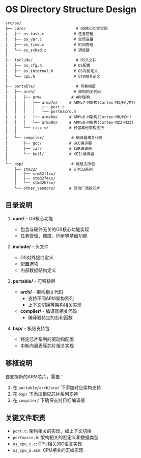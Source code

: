 # OS Directory Structure Design

```
src/os/
├── core/                      # OS核心功能实现
│   ├── os_task.c             # 任务管理
│   ├── os_var.c              # 全局变量
│   ├── os_time.c             # 时间管理
│   └── os_sched.c            # 调度器
│
├── include/                   # OS头文件
│   ├── os_cfg.h              # OS配置
│   ├── os_internal.h         # OS内部定义
│   └── cpu.h                 # CPU相关定义
│
├── portable/                  # 可移植层
│   ├── arch/                 # 架构相关代码
│   │   ├── arm/             # ARM架构
│   │   │   ├── armv7m/     # ARMv7-M架构(Cortex-M3/M4/M7)
│   │   │   │   ├── port.c
│   │   │   │   └── portmacro.h
│   │   │   ├── armv6m/     # ARMv6-M架构(Cortex-M0/M0+)
│   │   │   └── armv8m/     # ARMv8-M架构(Cortex-M23/M33)
│   │   └── risc-v/         # 预留其他架构支持
│   │
│   └── compiler/            # 编译器相关代码
│       ├── gcc/            # GCC编译器
│       ├── iar/            # IAR编译器
│       └── keil/           # KEIL编译器
│
└── bsp/                     # 板级支持包
    ├── stm32/              # STM32系列
    │   ├── stm32f1xx/
    │   ├── stm32f4xx/
    │   └── stm32h7xx/
    └── other_vendors/      # 其他厂商的芯片
```

## 目录说明

1. **core/** - OS核心功能
   - 包含与硬件无关的OS核心功能实现
   - 任务管理、调度、同步等基础功能

2. **include/** - 头文件
   - OS对外接口定义
   - 配置选项
   - 内部数据结构定义

3. **portable/** - 可移植层
   - **arch/** - 架构相关代码
     - 支持不同ARM架构系列
     - 上下文切换等架构相关实现
   - **compiler/** - 编译器相关代码
     - 编译器特定的宏和函数

4. **bsp/** - 板级支持包
   - 特定芯片系列的驱动和配置
   - 中断向量表等芯片相关实现

## 移植说明

要支持新的ARM芯片，需要：

1. 在 `portable/arch/arm/` 下添加对应架构支持
2. 在 `bsp/` 下添加相应芯片系列支持
3. 在 `compiler/` 下确保支持目标编译器

## 关键文件职责

- `port.c`: 架构相关的实现，如上下文切换
- `portmacro.h`: 架构相关的宏定义和数据类型
- `os_cpu_c.c`: CPU相关的C语言实现
- `os_cpu_a.asm`: CPU相关的汇编实现
